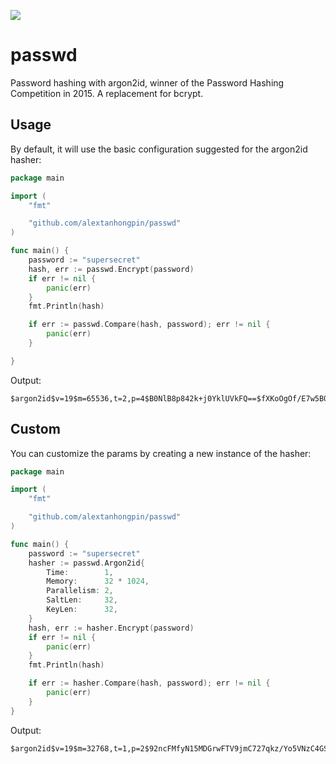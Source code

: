 [![](https://godoc.org/github.com/alextanhongpin/passwd?status.svg)](http://godoc.org/github.com/alextanhongpin/passwd)


# passwd

Password hashing with argon2id, winner of the Password Hashing Competition in 2015. A replacement for bcrypt.



## Usage

By default, it will use the basic configuration suggested for the argon2id hasher:

```go
package main

import (
	"fmt"

	"github.com/alextanhongpin/passwd"
)

func main() {
	password := "supersecret"
	hash, err := passwd.Encrypt(password)
	if err != nil {
		panic(err)
	}
	fmt.Println(hash)

	if err := passwd.Compare(hash, password); err != nil {
		panic(err)
	}

}
```

Output:

```
$argon2id$v=19$m=65536,t=2,p=4$B0NlB8p842k+j0YklUVkFQ==$fXKoOgOf/E7w5B0CleSjcp3AM9dezSaIcMD99ZruBOs=
```

## Custom

You can customize the params by creating a new instance of the hasher:

```go
package main

import (
	"fmt"

	"github.com/alextanhongpin/passwd"
)

func main() {
	password := "supersecret"
	hasher := passwd.Argon2id{
		Time:        1,
		Memory:      32 * 1024,
		Parallelism: 2,
		SaltLen:     32,
		KeyLen:      32,
	}
	hash, err := hasher.Encrypt(password)
	if err != nil {
		panic(err)
	}
	fmt.Println(hash)

	if err := hasher.Compare(hash, password); err != nil {
		panic(err)
	}
}
```

Output:

```
$argon2id$v=19$m=32768,t=1,p=2$92ncFMfyN15MDGrwFTV9jmC727qkz/Yo5VNzC4GSgZE=$ZJwi+8hhxvqfYU7BzpD1tvZ1o/Dlrh8/wAKbJ6IARKw=
```
